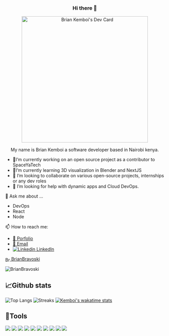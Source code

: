 
<div id="header" align="center">
<h3> Hi there 👋 </h3>
  <p align="center"> <a  href="https://app.daily.dev/kemboi"><img src="https://api.daily.dev/devcards/27368fdeab0c474e9aa18e108643b34d.png?r=yaw" width="400" alt="Brian Kemboi's Dev Card"/></a></p>
  <p>My name is Brian Kemboi a software developer based in Nairobi kenya.</p>
</div>



- 🔭I’m currently working on an open source project as a contributor to SpaceYaTech
- 🌱I’m currently learning 3D visualization in Blender and NextJS
- 👯 I’m looking to collaborate on various open-source projects, internships or any dev roles
- 🤔 I’m looking for help with dynamic apps and  Cloud DevOps.

💬 Ask me about ...
- DevOps
- React
- Node

📫 How to reach me: 
- [💬 Porfolio](https://kemboidev.netlify.app)
- [📧 Email ](brianbravoski28@gmail.com)
- [![Linkedin](https://i.stack.imgur.com/gVE0j.png) LinkedIn](https://www.linkedin.com/in/brian-kemboi/)
<p align="left">
  <a href="https://twitter.com/Kemboi_Bravoski" target="_blank"><img align="center" src="https://raw.githubusercontent.com/rahuldkjain/github-profile-readme-generator/master/src/images/icons/Social/twitter.svg" alt="BrianBravoski" height="15" height="20"/> BrianBravoski</a></p>

<p align="left"> <img src="https://komarev.com/ghpvc/?username=BrianBravoski&label=Profile%20views&color=0e75b6&style=flat" alt="BrianBravoski" /> </p>

## 📈Github stats

![Top Langs](https://github-readme-stats.vercel.app/api/top-langs/?username=BrianBravoski&theme=tokyonight&langs_height=30)
![Streaks](https://github-readme-streak-stats.herokuapp.com/?user=BrianBravoski&theme=tokyonight)
[![Kemboi's wakatime stats](https://github-readme-stats.vercel.app/api/wakatime?username=@kemboi&theme=tokyonight&line)](https://github.com/anuraghazra/github-readme-stats)



## 🔨Tools


![](https://img.shields.io/badge/OS-Linux-informational?style=flat&logo=linux&logoColor=white&color=2bbc8a)
![](https://img.shields.io/badge/Code-Python-informational?style=flat&logo=python&logoColor=white&color=2bbc8a)
![](https://img.shields.io/badge/Code-YAML-informational?style=flat&logo=yaml&logoColor=white&color=2bbc8a)
![](https://img.shields.io/badge/Code-JavaScript-informational?style=flat&logo=javascript&logoColor=white&color=2bbc8a)
![](https://img.shields.io/badge/Code-HTML-informational?style=flat&logo=html5&logoColor=white&color=2bbc8a)
![](https://img.shields.io/badge/Code-CSS-informational?style=flat&logo=css3&logoColor=white&color=2bbc8a)
![](https://img.shields.io/badge/Code-React-informational?style=flat&logo=react&logoColor=white&color=2bbc8a)
![](https://img.shields.io/badge/Code-Django-informational?style=flat&logo=django&logoColor=white&color=2bbc8a)
![](https://img.shields.io/badge/Code-Typescript-informational?style=flat&logo=typescript&logoColor=white&color=2bbc8a)
![](https://img.shields.io/badge/Tools-Docker-informational?style=flat&logo=Docker&logoColor=white&color=2bbc8a)
